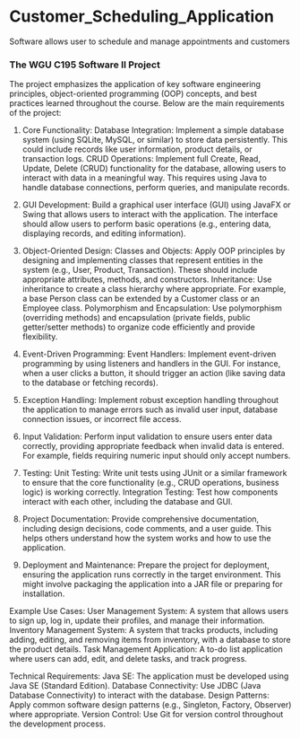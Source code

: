 # Customer_Scheduling_Application
Software allows user to schedule and manage appointments and customers

### The WGU C195 Software II Project 
The project emphasizes the application of key software engineering principles, object-oriented programming (OOP) concepts, and best practices learned throughout the course. Below are the main requirements of the project:

1. Core Functionality:
Database Integration: Implement a simple database system (using SQLite, MySQL, or similar) to store data persistently. This could include records like user information, product details, or transaction logs.
CRUD Operations: Implement full Create, Read, Update, Delete (CRUD) functionality for the database, allowing users to interact with data in a meaningful way. This requires using Java to handle database connections, perform queries, and manipulate records.

2. GUI Development: Build a graphical user interface (GUI) using JavaFX or Swing that allows users to interact with the application. The interface should allow users to perform basic operations (e.g., entering data, displaying records, and editing information).

3. Object-Oriented Design:
Classes and Objects: Apply OOP principles by designing and implementing classes that represent entities in the system (e.g., User, Product, Transaction). These should include appropriate attributes, methods, and constructors.
Inheritance: Use inheritance to create a class hierarchy where appropriate. For example, a base Person class can be extended by a Customer class or an Employee class.
Polymorphism and Encapsulation: Use polymorphism (overriding methods) and encapsulation (private fields, public getter/setter methods) to organize code efficiently and provide flexibility.

4. Event-Driven Programming:
Event Handlers: Implement event-driven programming by using listeners and handlers in the GUI. For instance, when a user clicks a button, it should trigger an action (like saving data to the database or fetching records).

5. Exception Handling:
Implement robust exception handling throughout the application to manage errors such as invalid user input, database connection issues, or incorrect file access.

6. Input Validation:
Perform input validation to ensure users enter data correctly, providing appropriate feedback when invalid data is entered. For example, fields requiring numeric input should only accept numbers.

7. Testing:
Unit Testing: Write unit tests using JUnit or a similar framework to ensure that the core functionality (e.g., CRUD operations, business logic) is working correctly.
Integration Testing: Test how components interact with each other, including the database and GUI.

8. Project Documentation:
Provide comprehensive documentation, including design decisions, code comments, and a user guide. This helps others understand how the system works and how to use the application.

9. Deployment and Maintenance:
Prepare the project for deployment, ensuring the application runs correctly in the target environment. This might involve packaging the application into a JAR file or preparing for installation.

Example Use Cases:
User Management System: A system that allows users to sign up, log in, update their profiles, and manage their information.
Inventory Management System: A system that tracks products, including adding, editing, and removing items from inventory, with a database to store the product details.
Task Management Application: A to-do list application where users can add, edit, and delete tasks, and track progress.

Technical Requirements:
Java SE: The application must be developed using Java SE (Standard Edition).
Database Connectivity: Use JDBC (Java Database Connectivity) to interact with the database.
Design Patterns: Apply common software design patterns (e.g., Singleton, Factory, Observer) where appropriate.
Version Control: Use Git for version control throughout the development process.

